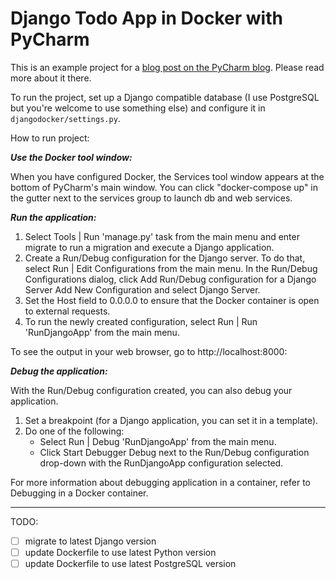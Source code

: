 Django Todo App in Docker with PyCharm
======================================

This is an example project for a 
[blog post on the PyCharm blog](http://blog.jetbrains.com/pycharm/2017/08/using-docker-compose-on-windows-in-pycharm).
Please read more about it there.

To run the project, set up a Django compatible database (I use PostgreSQL but you're welcome to use something else)
and configure it in `djangodocker/settings.py`. 

How to run project:


**_Use the Docker tool window:_**

When you have configured Docker, the Services tool window appears at the bottom of PyCharm's main window. 
You can click "docker-compose up" in the gutter next to the services group to launch db and web services.


**_Run the application:_**

1. Select Tools | Run 'manage.py' task from the main menu and enter migrate to run a migration and execute a Django application.
2. Create a Run/Debug configuration for the Django server. To do that, select Run | Edit Configurations from the main menu.
In the Run/Debug Configurations dialog, click Add Run/Debug configuration for a Django Server Add New Configuration and select Django Server.
3. Set the Host field to 0.0.0.0 to ensure that the Docker container is open to external requests. 
4. To run the newly created configuration, select Run | Run 'RunDjangoApp' from the main menu.

To see the output in your web browser, go to http://localhost:8000:


**_Debug the application:_**

With the Run/Debug configuration created, you can also debug your application.

1. Set a breakpoint (for a Django application, you can set it in a template).
2. Do one of the following:
   - Select Run | Debug 'RunDjangoApp' from the main menu. 
   - Click Start Debugger Debug next to the Run/Debug configuration drop-down with the RunDjangoApp configuration selected.

For more information about debugging application in a container, refer to Debugging in a Docker container.

------------------------------------------------------------------------------------------------------------

TODO: 
- [ ] migrate to latest Django version
- [ ] update Dockerfile to use latest Python version
- [ ] update Dockerfile to use latest PostgreSQL version